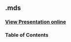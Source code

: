 ## .mds
### [View Presentation online](https://rawgit.com/TelerikAcademy/ASP.NET-Web-Forms/master/14.%20SharePoint-Intro/slides/index.html)
### Table of Contents
